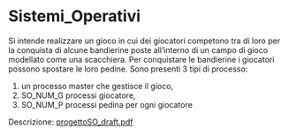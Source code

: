 # Sistemi_Operativi

Si intende realizzare un gioco in cui dei giocatori competono tra di loro per la conquista di alcune bandierine poste
all’interno di un campo di gioco modellato come una scacchiera. Per conquistare le bandierine i giocatori possono
spostare le loro pedine.
Sono presenti 3 tipi di processo:
1. un processo master che gestisce il gioco,
2. SO_NUM_G processi giocatore,
3. SO_NUM_P processi pedina per ogni giocatore

Descrizione: [progettoSO_draft.pdf](https://github.com/MrSecret35/Sistemi_Operativi/blob/main/progettoSO_draft.pdf)
